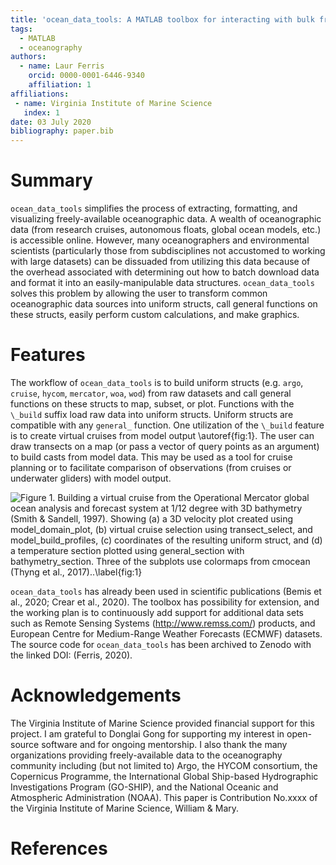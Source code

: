 ```yaml
---
title: 'ocean_data_tools: A MATLAB toolbox for interacting with bulk freely-available oceanographic data'
tags:
  - MATLAB
  - oceanography
authors:
  - name: Laur Ferris
    orcid: 0000-0001-6446-9340
    affiliation: 1
affiliations:
 - name: Virginia Institute of Marine Science
   index: 1
date: 03 July 2020
bibliography: paper.bib
---
```


# Summary

``ocean_data_tools`` simplifies the process of extracting, formatting, and 
visualizing freely-available oceanographic data. A wealth of oceanographic 
data (from research cruises, autonomous floats, global ocean models, etc.)
is accessible online. However, many oceanographers and environmental 
scientists (particularly those from subdisciplines not accustomed to working
with large datasets) can be dissuaded from utilizing this data because of the
overhead associated with determining out how to batch download data and 
format it into an easily-manipulable data structures. ``ocean_data_tools``
solves this problem by allowing the user to transform common oceanographic 
data sources into uniform structs, call general functions on these structs, 
easily perform custom calculations, and make graphics.

# Features

The workflow of ``ocean_data_tools`` is to build uniform structs (e.g. ``argo``,
``cruise``, ``hycom``, ``mercator``, ``woa``, ``wod``) from raw datasets and 
call general functions on these structs to map, subset, or plot. Functions with 
the ``\_build`` suffix load raw data into uniform structs. Uniform structs are 
compatible with any ``general_`` function. One utilization of the ``\_build`` 
feature is to create virtual cruises from model output \autoref{fig:1}. The user 
can draw transects on a map (or pass a vector of query points as an argument) to
build casts from model data. This may be used as a tool for cruise planning or to 
facilitate comparison of observations (from cruises or underwater gliders) with 
model output. 

![Figure 1. Building a virtual cruise from the Operational Mercator global ocean
analysis and forecast system at 1/12 degree with 3D bathymetry (Smith & Sandell,
1997). Showing (a) a 3D velocity plot created using ``model_domain_plot``, (b) 
virtual cruise selection using ``transect_select``, and ``model_build_profiles``, 
(c) coordinates of the resulting uniform struct, and (d) a temperature section 
plotted using ``general_section`` with ``bathymetry_section``. Three of the 
subplots use colormaps from cmocean (Thyng et al., 2017)..\label{fig:1}](figure.png)

``ocean_data_tools`` has already been used in scientific publications (Bemis et 
al., 2020; Crear et al., 2020). The toolbox has possibility for extension, and
the working plan is to continuously add support for additional data sets such as 
Remote Sensing Systems (http://www.remss.com/) products, and European Centre for 
Medium-Range Weather Forecasts (ECMWF) datasets. The source code for 
``ocean_data_tools`` has been archived to Zenodo with the linked DOI: (Ferris, 2020).

# Acknowledgements

The Virginia Institute of Marine Science provided financial support for this project.
I am grateful to Donglai Gong for supporting my interest in open-source software and 
for ongoing mentorship. I also thank the many organizations providing freely-available
data to the oceanography community including (but not limited to) Argo, the HYCOM 
consortium, the Copernicus Programme, the International Global Ship-based Hydrographic
Investigations Program (GO-SHIP), and the National Oceanic and Atmospheric Administration
(NOAA). This paper is Contribution No.xxxx of the Virginia Institute of Marine Science,
William & Mary.

# References
